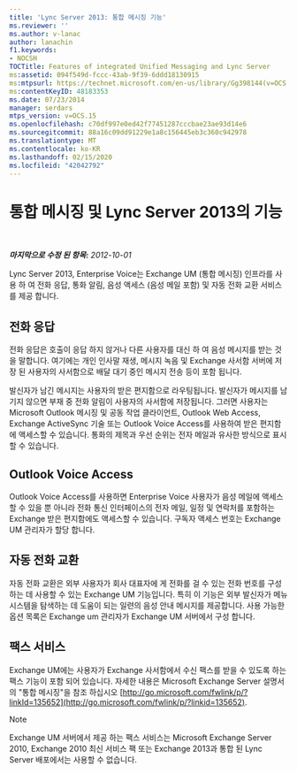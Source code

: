 ```yaml
---
title: 'Lync Server 2013: 통합 메시징 기능'
ms.reviewer: ''
ms.author: v-lanac
author: lanachin
f1.keywords:
- NOCSH
TOCTitle: Features of integrated Unified Messaging and Lync Server
ms:assetid: 094f549d-fccc-43ab-9f39-6ddd18130915
ms:mtpsurl: https://technet.microsoft.com/en-us/library/Gg398144(v=OCS.15)
ms:contentKeyID: 48183353
ms.date: 07/23/2014
manager: serdars
mtps_version: v=OCS.15
ms.openlocfilehash: c70df997e0ed42f77451287cccbae23ae93d14e6
ms.sourcegitcommit: 88a16c09dd91229e1a8c156445eb3c360c942978
ms.translationtype: MT
ms.contentlocale: ko-KR
ms.lasthandoff: 02/15/2020
ms.locfileid: "42042792"
---
```

<div data-xmlns="http://www.w3.org/1999/xhtml">

<div class="topic" data-xmlns="http://www.w3.org/1999/xhtml" data-msxsl="urn:schemas-microsoft-com:xslt" data-cs="http://msdn.microsoft.com/">

<div data-asp="http://msdn2.microsoft.com/asp">

# <a name="features-of-integrated-unified-messaging-and-lync-server-2013"></a>통합 메시징 및 Lync Server 2013의 기능

</div>

<div id="mainSection">

<div id="mainBody">

<span> </span>

_**마지막으로 수정 된 항목:** 2012-10-01_

Lync Server 2013, Enterprise Voice는 Exchange UM (통합 메시징) 인프라를 사용 하 여 전화 응답, 통화 알림, 음성 액세스 (음성 메일 포함) 및 자동 전화 교환 서비스를 제공 합니다.

<div>

## <a name="call-answering"></a>전화 응답

전화 응답은 호출이 응답 하지 않거나 다른 사용자를 대신 하 여 음성 메시지를 받는 것을 말합니다. 여기에는 개인 인사말 재생, 메시지 녹음 및 Exchange 사서함 서버에 저장 된 사용자의 사서함으로 배달 대기 중인 메시지 전송 등이 포함 됩니다.

발신자가 남긴 메시지는 사용자의 받은 편지함으로 라우팅됩니다. 발신자가 메시지를 남기지 않으면 부재 중 전화 알림이 사용자의 사서함에 저장됩니다. 그러면 사용자는 Microsoft Outlook 메시징 및 공동 작업 클라이언트, Outlook Web Access, Exchange ActiveSync 기술 또는 Outlook Voice Access를 사용하여 받은 편지함에 액세스할 수 있습니다. 통화의 제목과 우선 순위는 전자 메일과 유사한 방식으로 표시할 수 있습니다.

</div>

<div>

## <a name="outlook-voice-access"></a>Outlook Voice Access

Outlook Voice Access를 사용하면 Enterprise Voice 사용자가 음성 메일에 액세스할 수 있을 뿐 아니라 전화 통신 인터페이스의 전자 메일, 일정 및 연락처를 포함하는 Exchange 받은 편지함에도 액세스할 수 있습니다. 구독자 액세스 번호는 Exchange UM 관리자가 할당 합니다.

</div>

<div>

## <a name="auto-attendant"></a>자동 전화 교환

자동 전화 교환은 외부 사용자가 회사 대표자에 게 전화를 걸 수 있는 전화 번호를 구성 하는 데 사용할 수 있는 Exchange UM 기능입니다. 특히 이 기능은 외부 발신자가 메뉴 시스템을 탐색하는 데 도움이 되는 일련의 음성 안내 메시지를 제공합니다. 사용 가능한 옵션 목록은 Exchange um 관리자가 Exchange UM 서버에서 구성 합니다.

</div>

<div>

## <a name="fax-services"></a>팩스 서비스

Exchange UM에는 사용자가 Exchange 사서함에서 수신 팩스를 받을 수 있도록 하는 팩스 기능이 포함 되어 있습니다. 자세한 내용은 Microsoft Exchange Server 설명서의 "통합 메시징"을 참조 하십시오 [http://go.microsoft.com/fwlink/p/?linkId=135652](http://go.microsoft.com/fwlink/p/?linkid=135652).

<div>


> [!NOTE]  
> Exchange UM 서버에서 제공 하는 팩스 서비스는 Microsoft Exchange Server 2010, Exchange 2010 최신 서비스 팩 또는 Exchange 2013과 통합 된 Lync Server 배포에서는 사용할 수 없습니다.



</div>

</div>

</div>

<span> </span>

</div>

</div>

</div>

